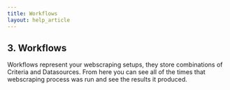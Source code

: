 ```yaml
---
title: Workflows
layout: help_article
---
```


## 3. Workflows

Workflows represent your webscraping setups, they store combinations of Criteria and Datasources. From here you can see all of the times that webscraping process was run and see the results it produced. 